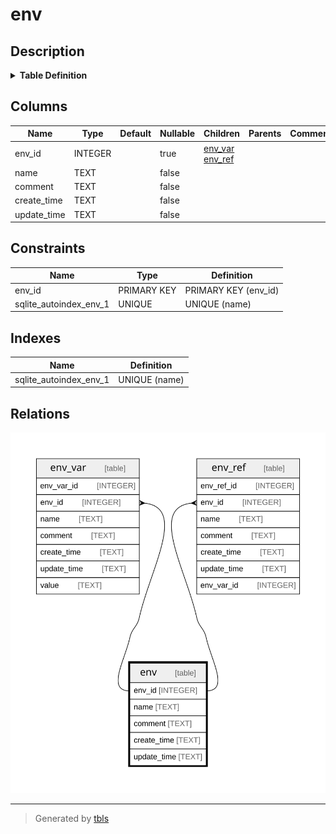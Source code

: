 # env

## Description

<details>
<summary><strong>Table Definition</strong></summary>

```sql
CREATE TABLE env (
    env_id INTEGER PRIMARY KEY,
    name TEXT NOT NULL,
    comment TEXT NOT NULL,
    create_time TEXT NOT NULL,
    update_time TEXT NOT NULL,
    UNIQUE(name)
) STRICT
```

</details>

## Columns

| Name | Type | Default | Nullable | Children | Parents | Comment |
| ---- | ---- | ------- | -------- | -------- | ------- | ------- |
| env_id | INTEGER |  | true | [env_var](env_var.md) [env_ref](env_ref.md) |  |  |
| name | TEXT |  | false |  |  |  |
| comment | TEXT |  | false |  |  |  |
| create_time | TEXT |  | false |  |  |  |
| update_time | TEXT |  | false |  |  |  |

## Constraints

| Name | Type | Definition |
| ---- | ---- | ---------- |
| env_id | PRIMARY KEY | PRIMARY KEY (env_id) |
| sqlite_autoindex_env_1 | UNIQUE | UNIQUE (name) |

## Indexes

| Name | Definition |
| ---- | ---------- |
| sqlite_autoindex_env_1 | UNIQUE (name) |

## Relations

![er](env.svg)

---

> Generated by [tbls](https://github.com/k1LoW/tbls)
